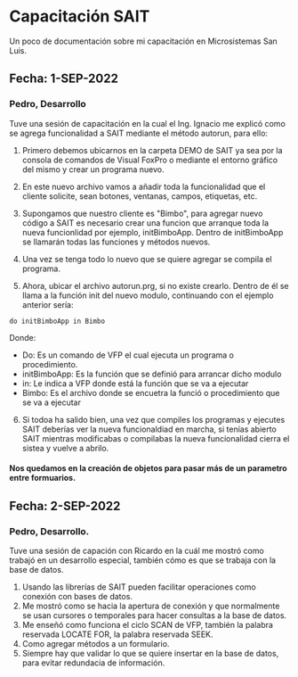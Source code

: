 # Capacitación SAIT
Un poco de documentación sobre mi capacitación en Microsistemas San Luis.

## Fecha: 1-SEP-2022
### Pedro, Desarrollo

Tuve una sesión de capacitación en la cual el Ing. Ignacio me explicó como 
se agrega funcionalidad a SAIT mediante el método autorun, para ello:

1. Primero debemos ubicarnos en la carpeta DEMO de SAIT ya sea por la consola de comandos
de Visual FoxPro o  mediante el entorno gráfico del mismo y crear un programa nuevo.
2. En este nuevo archivo vamos a añadir toda la funcionalidad que el cliente solicite,
sean botones, ventanas, campos, etiquetas, etc.

3. Supongamos que nuestro cliente es "Bimbo", para agregar nuevo código a SAIT es necesario crear una funcion que
arranque toda la nueva funcionlidad por ejemplo, initBimboApp. Dentro de initBimboApp se llamarán
todas las funciones y métodos nuevos.

4. Una vez se tenga todo lo nuevo que se quiere agregar se compila el programa.

5. Ahora, ubicar el archivo autorun.prg, si no existe crearlo. Dentro de él se llama a la función
init del nuevo modulo, continuando con el ejemplo anterior sería:

```do initBimboApp in Bimbo```

Donde:
- Do: Es un comando de VFP el cual ejecuta un programa o procedimiento.
- initBimboApp: Es la función que se definió para arrancar dicho modulo
- in: Le indica a VFP donde está la función que se va a ejecutar
- Bimbo: Es el archivo donde se encuetra la funció o procedimiento que se va a ejecutar

6. Si todoa ha salido bien, una vez que compiles los programas y ejecutes SAIT deberías ver la nueva funcionaldiad en marcha, si tenías abierto SAIT mientras modificabas o compilabas la nueva funcionalidad cierra el sistea y vuelve a abrilo.

#### Nos quedamos en la creación de objetos para pasar más de un parametro entre formuarios.

## Fecha: 2-SEP-2022
### Pedro, Desarrollo.

Tuve una sesión de capación con Ricardo en la cuál me mostró como trabajó en un desarrollo especial, también cómo es que se trabaja con la base de datos.

1. Usando las librerías de SAIT pueden facilitar operaciones como conexión con bases de datos.
2. Me mostró como se hacia la apertura de conexión y que normalmente se usan cursores o temporales para hacer consultas a la base de datos.
3. Me enseñó como funciona el ciclo SCAN de VFP, también la palabra reservada LOCATE FOR, la palabra reservada SEEK.
4. Como agregar métodos a un formulario.
5. Siempre hay que validar lo que se quiere insertar en la base de datos, para evitar redundacia de información.
